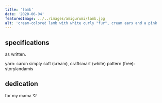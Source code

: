 ```yaml
---
title: 'lamb'
date: '2020-06-04'
featuredImage: ../../images/amigurumi/lamb.jpg
alt: 'cream-colored lamb with white curly "fur", cream ears and a pink embroidered nose'
---
```


## specifications

as written.

yarn: caron simply soft (cream), craftsmart (white)
pattern (free): storylandamis

## dedication

for my mama ♡
